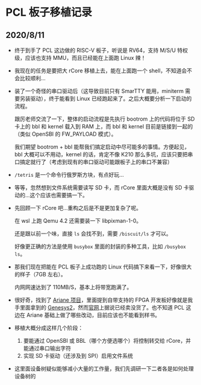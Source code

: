 # PCL 板子移植记录

## 2020/8/11

* 终于到手了 PCL 这边做的 RISC-V  板子，听说是 RV64，支持 M/S/U 特权级，应该也支持 MMU，而且已经能在上面跑 Linux 辣！

* 我现在的任务是要把大 rCore 移植上去，能在上面跑一个 shell，不知道会不会比较顺利...

* 装了一个奇怪的串口驱动后（这导致目前只有 SmarTTY 能用，miniterm 需要另装驱动），终于能看到 Linux 已经跑起来了。之后大概要分析一下启动的流程。

  跟厉老师交流了一下，整体的启动流程是先执行 bootrom 上的代码将位于 SD 卡上的 bbl 和 kernel 载入到 RAM 上，而 bbl 和 kernel 目前是链接到一起的（类似 OpenSBI 的 FW_PAYLOAD 模式）。

  我们期望 bootrom + bbl 能帮我们搞定启动中尽可能多的事情。方便起见，bbl 大概可以不用动，kernel 的话，肯定不像 K210 那么多坑，应该只要把串口搞定就行了（考虑到现有的串口驱动可能跟板子上的串口不兼容）

* `/tetris` 是一个命令行俄罗斯方块，有点好玩...

* 等等，忽然想到文件系统需要读写 SD 卡，而 rCore 里面大概是没有 SD 卡驱动的...这个应该也需要搞一下。

* 先回顾一下 rCore 吧...重构之后是不是更加复杂了呢。

  在 wsl 上跑 Qemu 4.2 还需要装一下 libpixman-1-0。

  还是跟以前一个味，直接 `ls` 会找不到，需要 `/biscuit/ls` 才可以。 

  好像更正确的方法是使用 `busybox` 里面的封装的多种工具，比如 `/busybox ls`。

* 那我们现在把能在 PCL 板子上成功跑的 Linux 代码搞下来看一下，好像很大的样子（7GB 左右）。

  内网网速达到了 110MB/S，基本上将带宽跑满了。

* 很好奇，找到了 [Ariane 项目](https://github.com/openhwgroup/cva6)，里面提到自带支持的 FPGA 开发板好像就是我手里面拿到的 [Genesys2](https://reference.digilentinc.com/reference/programmable-logic/genesys-2/reference-manual)，然而[官网](https://store.digilentinc.com/genesys-2-kintex-7-fpga-development-board/)上据说已经卖没货了。也不知道 PCL 这边在 Ariane 基础上做了哪些改动，目前应该也不能看到样书。

* 移植大概分成这样几个阶段：

  1. 要能通过 OpenSBI 或 BBL（哪个方便选哪个）将控制转交给 rCore，并能通过串口输出字符
  2. 实现 SD 卡驱动（还涉及到 SPI）启用文件系统

* 这里面设备树疑似能够减小大量的工作量，我们先调研一下二者各是如何处理设备树的